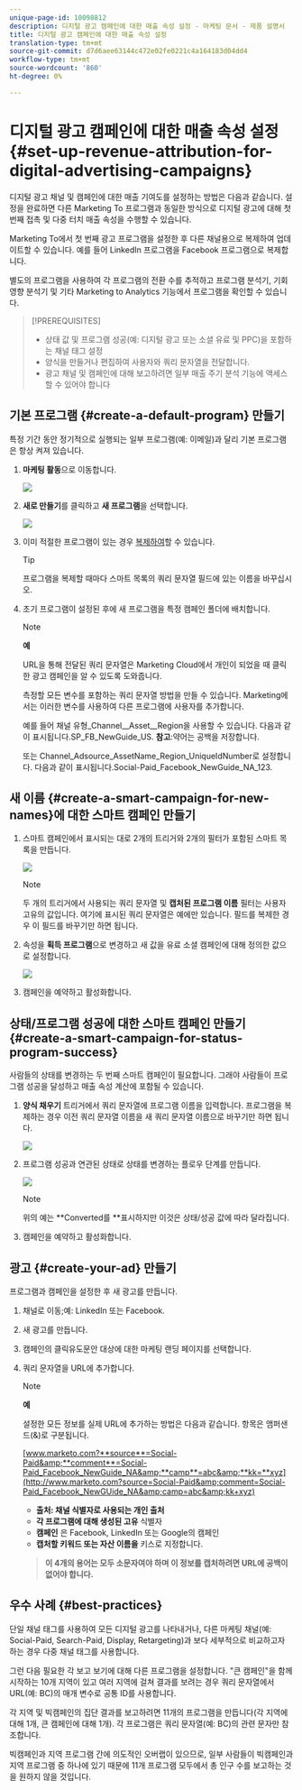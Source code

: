 ```yaml
---
unique-page-id: 10098812
description: 디지털 광고 캠페인에 대한 매출 속성 설정 - 마케팅 문서 - 제품 설명서
title: 디지털 광고 캠페인에 대한 매출 속성 설정
translation-type: tm+mt
source-git-commit: d7d6aee63144c472e02fe0221c4a164183d04dd4
workflow-type: tm+mt
source-wordcount: '860'
ht-degree: 0%

---
```



# 디지털 광고 캠페인에 대한 매출 속성 설정 {#set-up-revenue-attribution-for-digital-advertising-campaigns}

디지털 광고 채널 및 캠페인에 대한 매출 기여도를 설정하는 방법은 다음과 같습니다. 설정을 완료하면 다른 Marketing To 프로그램과 동일한 방식으로 디지털 광고에 대해 첫 번째 접촉 및 다중 터치 매출 속성을 수행할 수 있습니다.

Marketing To에서 첫 번째 광고 프로그램을 설정한 후 다른 채널용으로 복제하여 업데이트할 수 있습니다. 예를 들어 LinkedIn 프로그램을 Facebook 프로그램으로 복제합니다.

별도의 프로그램을 사용하여 각 프로그램의 전환 수를 추적하고 프로그램 분석기, 기회 영향 분석기 및 기타 Marketing to Analytics 기능에서 프로그램을 확인할 수 있습니다.

>[!PREREQUISITES]
>
>* 상태 값 및 프로그램 성공(예: 디지털 광고 또는 소셜 유료 및 PPC)을 포함하는 채널 태그 설정
>* 양식을 만들거나 편집하여 사용자와 쿼리 문자열을 전달합니다.
>* 광고 채널 및 캠페인에 대해 보고하려면 일부 매출 주기 분석 기능에 액세스할 수 있어야 합니다

>



## 기본 프로그램 {#create-a-default-program} 만들기

특정 기간 동안 정기적으로 실행되는 일부 프로그램(예: 이메일)과 달리 기본 프로그램은 항상 켜져 있습니다.

1. **마케팅 활동**&#x200B;으로 이동합니다.

   ![](assets/login-marketing-activities-5.png)

1. **새로 만들기**&#x200B;를 클릭하고 **새 프로그램**&#x200B;을 선택합니다.

   ![](assets/image2016-3-14-15-52-0.png)

1. 이미 적절한 프로그램이 있는 경우 [복제하여](../../../../product-docs/core-marketo-concepts/programs/working-with-programs/clone-a-program.md)할 수 있습니다.

   >[!TIP]
   >
   >프로그램을 복제할 때마다 스마트 목록의 쿼리 문자열 필드에 있는 이름을 바꾸십시오.

1. 초기 프로그램이 설정된 후에 새 프로그램을 특정 캠페인 폴더에 배치합니다.

   >[!NOTE]
   >
   >**예**
   >
   >
   >URL을 통해 전달된 쿼리 문자열은 Marketing Cloud에서 개인이 되었을 때 클릭한 광고 캠페인을 알 수 있도록 도와줍니다.
   >
   >
   >측정할 모든 변수를 포함하는 쿼리 문자열 방법을 만들 수 있습니다. Marketing에서는 이러한 변수를 사용하여 다른 프로그램에 사용자를 추가합니다.
   >
   >
   >예를 들어 채널 유형_Channel__Asset__Region을 사용할 수 있습니다. 다음과 같이 표시됩니다.SP_FB_NewGuide_US. **참고**:약어는 공백을 저장합니다.
   >
   >
   >또는 Channel_Adsource_AssetName_Region_UniqueIdNumber로 설정합니다. 다음과 같이 표시됩니다.Social-Paid_Facebook_NewGuide_NA_123.

## 새 이름 {#create-a-smart-campaign-for-new-names}에 대한 스마트 캠페인 만들기

1. 스마트 캠페인에서 표시되는 대로 2개의 트리거와 2개의 필터가 포함된 스마트 목록을 만듭니다.

   ![](assets/image2016-3-23-13-3a59-3a24.png)

   >[!NOTE]
   >
   >두 개의 트리거에서 사용되는 쿼리 문자열 및 **캡처된 프로그램 이름** 필터는 사용자 고유의 값입니다. 여기에 표시된 쿼리 문자열은 예에만 있습니다. 필드를 복제한 경우 이 필드를 바꾸기만 하면 됩니다.

1. 속성을 **획득 프로그램**&#x200B;으로 변경하고 새 값을 유료 소셜 캠페인에 대해 정의한 값으로 설정합니다.

   ![](assets/image2016-3-14-14-3a58-3a6.png)

1. 캠페인을 예약하고 활성화합니다.

## 상태/프로그램 성공에 대한 스마트 캠페인 만들기 {#create-a-smart-campaign-for-status-program-success}

사람들의 상태를 변경하는 두 번째 스마트 캠페인이 필요합니다. 그래야 사람들이 프로그램 성공을 달성하고 매출 속성 계산에 포함될 수 있습니다.

1. **양식 채우기** 트리거에서 쿼리 문자열에 프로그램 이름을 입력합니다. 프로그램을 복제하는 경우 이전 쿼리 문자열 이름을 새 쿼리 문자열 이름으로 바꾸기만 하면 됩니다.

   ![](assets/image2016-3-23-14-3a7-3a20.png)

1. 프로그램 성공과 연관된 상태로 상태를 변경하는 플로우 단계를 만듭니다.

   ![](assets/image2016-3-14-15-3a9-3a29.png)

   >[!NOTE]
   >
   >위의 예는 **Converted를 **표시하지만 이것은 상태/성공 값에 따라 달라집니다.

1. 캠페인을 예약하고 활성화합니다.

## 광고 {#create-your-ad} 만들기

프로그램과 캠페인을 설정한 후 새 광고를 만듭니다.

1. 채널로 이동;예: LinkedIn 또는 Facebook.
1. 새 광고를 만듭니다.
1. 캠페인의 클릭유도문안 대상에 대한 마케팅 랜딩 페이지를 선택합니다.
1. 쿼리 문자열을 URL에 추가합니다.

   >[!NOTE]
   >
   >**예**
   >
   >
   >설정한 모든 정보를 실제 URL에 추가하는 방법은 다음과 같습니다. 항목은 앰퍼샌드(&amp;)로 구분됩니다.
   >
   >
   >[www.marketo.com?**source**=Social-Paid&amp;**comment**=Social-Paid_Facebook_NewGuide_NA&amp;**camp**=abc&amp;**kk=**xyz](http://www.marketo.com?source=Social-Paid&amp;comment=Social-Paid_Facebook_NewGUide_NA&amp;camp=abc&amp;kk+xyz)
   >
   >    
   >    
   >    * **출처: 채널 식별자로 사용되는 개인 출처** 
   >    * **각 프로그램에 대해 생성된 고유** 식별자
   >    * **캠페인** 은 Facebook, LinkedIn 또는 Google의 캠페인
   >    * **캡처할 키워드 또는 자산 이름을** 키스로 지정합니다.

   >    
   >    
   >**이 4개의 용어는 모두 소문자여야 하며 이 정보를 캡처하려면 URL에 공백이 없어야 합니다.**

## 우수 사례 {#best-practices}

단일 채널 태그를 사용하여 모든 디지털 광고를 나타내거나, 다른 마케팅 채널(예: Social-Paid, Search-Paid, Display, Retargeting)과 보다 세부적으로 비교하고자 하는 경우 다중 채널 태그를 사용합니다.

그런 다음 필요한 각 보고 보기에 대해 다른 프로그램을 설정합니다. &quot;큰 캠페인&quot;을 함께 시작하는 10개 지역이 있고 여러 지역에 걸쳐 결과를 보려는 경우 쿼리 문자열에서 URL(예: BC)의 매개 변수로 공통 ID를 사용합니다.

각 지역 및 빅캠페인의 집단 결과를 보고하려면 11개의 프로그램을 만듭니다(각 지역에 대해 1개, 큰 캠페인에 대해 1개). 각 프로그램은 쿼리 문자열(예: BC)의 관련 문자만 참조합니다.

빅캠페인과 지역 프로그램 간에 의도적인 오버랩이 있으므로, 일부 사람들이 빅캠페인과 지역 프로그램 중 하나에 있기 때문에 11개 프로그램 모두에서 총 인구 수를 보고하는 것을 원하지 않을 것입니다.
